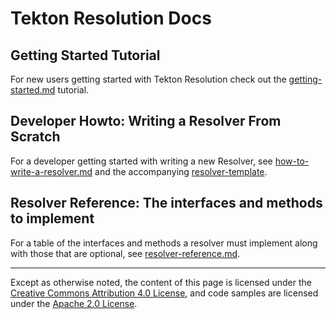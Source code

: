 # Tekton Resolution Docs

## Getting Started Tutorial

For new users getting started with Tekton Resolution check out the
[getting-started.md](./getting-started.md) tutorial.

## Developer Howto: Writing a Resolver From Scratch

For a developer getting started with writing a new Resolver, see
[how-to-write-a-resolver.md](./how-to-write-a-resolver.md) and the
accompanying [resolver-template](./resolver-template).

## Resolver Reference: The interfaces and methods to implement

For a table of the interfaces and methods a resolver must implement
along with those that are optional, see [resolver-reference.md](./resolver-reference.md).

---

Except as otherwise noted, the content of this page is licensed under the
[Creative Commons Attribution 4.0 License](https://creativecommons.org/licenses/by/4.0/),
and code samples are licensed under the
[Apache 2.0 License](https://www.apache.org/licenses/LICENSE-2.0).
